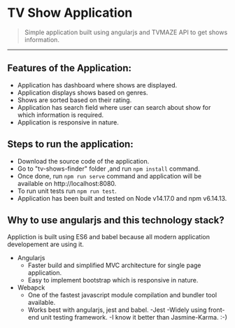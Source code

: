 # TV Show Application
>Simple application built using angularjs and TVMAZE API to get shows information.
---
## Features of the Application:
- Application has dashboard where shows are displayed.
- Application displays shows based on genres.
- Shows are sorted based on their rating.
- Application has search field where user can search about show for which information is required.
- Application is responsive in nature.

## Steps to run the application:
- Download the source code of the application.
- Go to "tv-shows-finder" folder ,and run ```npm install``` command.
- Once done, run ```npm run serve``` command and application will be available on http://localhost:8080.
- To run unit tests run ```npm run test```.
- Application has been built and tested on Node v14.17.0 and npm v6.14.13.

## Why to use angularjs and this technology stack?
Appliction is built using ES6 and babel because all modern application developement are using it.
- Angularjs
  - Faster build and simplified MVC architecture for single page application.
  - Easy to implement bootstrap which is responsive in nature.
- Webapck
  - One of the fastest javascript module compilation and bundler tool available.
  - Works best with angularjs, jest and babel.
-Jest
  -Widely using front-end unit testing framework.
  -I know it better than Jasmine-Karma. :-)
